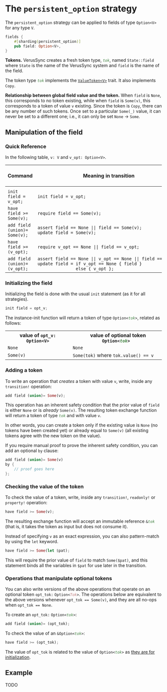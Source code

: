 # The `persistent_option` strategy

The `persistent_option` strategy can be applied to fields of type `Option<V>` for any type `V`.

```rust
fields {
    #[sharding(persistent_option)]
    pub field: Option<V>,
}
```

**Tokens.**
VerusSync creates a fresh token type, <code style="font-style: italic; color: #408040">tok</code>,
named `State::field` where `State` is the name of the VerusSync system and `field` is the name of the field.

The token type <code style="font-style: italic; color: #408040">tok</code> implements the
[`ValueToken<V>`](https://verus-lang.github.io/verus/verusdoc/vstd/tokens/trait.ValueToken.html) trait. It also implements `Copy`.

**Relationship between global field value and the token.**
When `field` is `None`, this corresponds to no token existing, while
when `field` is `Some(v)`, this corresponds to a token of value `v` existing.
Since the token is `Copy`, there can be any number of such tokens. Once set to a particular
`Some(_)` value, it can never be set to a different one; i.e., it can only be set
`None` -> `Some`.

## Manipulation of the field

### Quick Reference

In the following table, `v: V` and `v_opt: Option<V>`.

<div class="table-wrapper" style="font-size: 13px"><table>
  <colgroup>
     <col span="1" style="width: 40%;">
     <col span="1" style="width: 45%;">
     <col span="1" style="width: 15%;">
  </colgroup>
  <thead>
    <tr>
      <th>Command</th>
      <th>Meaning in transition</th>
      <th>Exchange Fn Parameter</th>
    </tr>
  </thead>
  <tbody>
    <tr><td></td><td></td><td></td></tr>
    <tr>
      <td><code>init field = v_opt;</code></td>
      <td><code>init field = v_opt;</code></td>
      <td>Output <code>Option&lt;<span style="font-style: italic; color: #408040">tok</span>&gt;</code></td>
    </tr> <tr>
      <td><code>have field &gt;= Some(v);</code></td>
      <td><code>require field == Some(v);</code></td>
      <td>Input <code>&amp;<span style="font-style: italic; color: #408040">tok</span></code></td>
    </tr> <tr>
      <td><code>add field (union)= Some(v);</code></td>
      <td><code>assert field == None || field == Some(v);</code><br><code>update field = Some(v);</code></td>
      <td>Output <code><span style="font-style: italic; color: #408040">tok</span></code></td>
    </tr> <tr>
      <td><code>have field &gt;= (v_opt);</code></td>
      <td><code>require v_opt == None || field == v_opt;</code></td>
      <td>Input <code>&amp;Option&lt;<span style="font-style: italic; color: #408040">tok</span>&gt;</code></td>
    </tr> <tr>
      <td><code>add field (union)= (v_opt);</code></td>
      <td><code style="white-space: pre">assert field == None || v_opt == None || field == v_opt;
update field = if v_opt == None { field }
               else { v_opt };</code></td>
      <td>Output <code>Option&lt;<span style="font-style: italic; color: #408040">tok</span>&gt;</code></td>
    </tr>
  </tbody>
</table></div>

### Initializing the field

Initializing the field is done with the usual `init` statement (as it for all strategies).

```rust
init field = opt_v;
```

The instance-init function will return a token of type <code>Option&lt;<span style="font-style: italic; color: #408040">tok</span>&gt;</code>,
related as follows:

<table>
  <tr>
    <th>value of <code>opt_v: Option&lt;V&gt;</code></th>
    <th>&nbsp;&nbsp;&nbsp;value of optional token <code>Option&lt;<span style="font-style: italic; color: #408040">tok</span>></code></th>
  </tr>
  <tr>
    <td><code>None</code></td>
    <td><code>None</code></td>
  </tr>
  <tr>
    <td><code>Some(v)</code></td>
    <td><code>Some(tok)</code> where <code>tok.value() == v</code></td>
  </tr>
</table>

### Adding a token

To write an operation that _creates_ a token with value `v`,
write, inside any `transition!` operation:

```rust
add field (union)= Some(v);
```

This operation has an inherent safety condition that the prior value of `field` is either `None`
or is _already_ `Some(v)`.
The resulting token exchange function will return a token of type <code><span style="font-style: italic; color: #408040">tok</span></code>
and with value `v`.

In other words, you can create a token only if the existing value is `None` (no tokens have been created yet)
or already equal to `Some(v)` (all existing tokens agree with the new token on the value).

If you require manual proof to prove the inherent safety condition, you can add
an optional `by` clause:

```rust
add field (union)= Some(v)
by {
    // proof goes here
};
```

### Checking the value of the token

To check the value of a token,
write, inside any `transition!`, `readonly!` or `property!` operation:

```rust
have field >= Some(v);
```

The resulting exchange function will accept an immutable reference
<code>&amp;<span style="font-style: italic; color: #408040">tok</span></code> (that is, it takes the token as input but does not consume it).

Instead of specifying `v` as an exact expression, you can also pattern-match
by using the `let` keyword.

```rust
have field >= Some(let $pat);
```

This will require the prior value of `field` to match `Some($pat)`,
and this statement binds all the variables in `$pat` for use later in the transition.

### Operations that manipulate optional tokens

You can also write versions of the above operations that operate on an optional token
`opt_tok:` <code>Option&lt;<span style="font-style: italic; color: #c08080">Tok</span>&gt;</code>.
The operations below are equivalent to the above versions whenever `opt_tok == Some(v)`,
and they are all no-ops when `opt_tok == None`.

To create an `opt_tok:` <code>Option&lt;<span style="font-style: italic; color: #408040">tok</span>&gt;</code>:

```rust
add field (union)= (opt_tok);
```

To check the value of an <code>&amp;Option&lt;<span style="font-style: italic; color: #408040">tok</span>&gt;</code>:

```rust
have field >= (opt_tok);
```

The value of `opt_tok` is related to the value of
<code>Option&lt;<span style="font-style: italic; color: #408040">tok</span>&gt;</code>
as [they are for initialization](#initializing-the-field).

## Example

TODO
